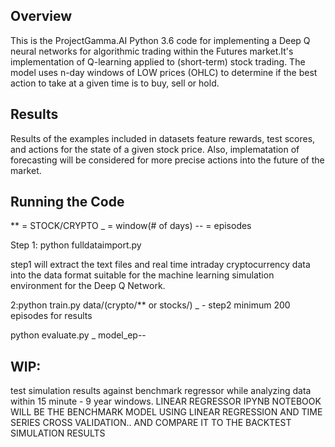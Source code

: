 ## Overview

This is the ProjectGamma.AI Python 3.6 code for implementing a Deep Q neural networks for algorithmic trading within the Futures market.It's implementation of Q-learning applied to (short-term) stock trading. The model uses n-day windows of LOW prices (OHLC) to determine if the best action to take at a given time is to buy, sell or hold.


## Results

Results of the examples included in datasets feature rewards, test scores, and actions for the state of a given stock price. Also, implematation of forecasting  will be considered for more precise actions into the future of the market.


## Running the Code
** = STOCK/CRYPTO
_ = window(# of days)
-- = episodes

Step 1: python fulldataimport.py

step1 will extract the text files and real time intraday cryptocurrency data into the data format suitable for the machine learning simulation environment for the Deep Q Network.

2:python train.py data/(crypto/** or stocks/) _ -
step2 minimum 200 episodes for results

python evaluate.py  _  model_ep--

## WIP:
test simulation results against benchmark regressor while analyzing data within 15 minute - 9 year windows. LINEAR REGRESSOR IPYNB NOTEBOOK WILL BE THE BENCHMARK MODEL USING LINEAR REGRESSION AND TIME SERIES CROSS VALIDATION.. AND COMPARE IT TO THE BACKTEST SIMULATION RESULTS 
